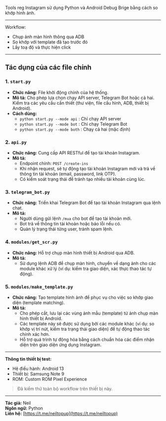 Tools reg Instagram sử dụng Python và Android Debug Brige bằng cách so khớp hình ảnh.

---

Workflow:
- Chụp ảnh màn hình thông qua ADB
- So khớp với template đã tạo trước đó
- Lấy toạ độ và thực hiện click

---

## Tác dụng của các file chính

### 1. `start.py`
- **Chức năng:** File khởi động chính của hệ thống.
- **Mô tả:** Cho phép lựa chọn chạy API server, Telegram Bot hoặc cả hai. Kiểm tra các yêu cầu cần thiết (thư viện, file cấu hình, ADB, thiết bị Android).
- **Cách dùng:**  
  - `python start.py --mode api` : Chỉ chạy API server  
  - `python start.py --mode bot` : Chỉ chạy Telegram Bot  
  - `python start.py --mode both` : Chạy cả hai (mặc định)

### 2. `api.py`
- **Chức năng:** Cung cấp API RESTful để tạo tài khoản Instagram.
- **Mô tả:**  
  - Endpoint chính: `POST /create-ins`  
  - Khi nhận request, sẽ tự động tạo tài khoản Instagram mới và trả về thông tin tài khoản (email, password, link OTP).
  - Có kiểm soát trạng thái để tránh tạo nhiều tài khoản cùng lúc.

### 3. `telegram_bot.py`
- **Chức năng:** Triển khai Telegram Bot để tạo tài khoản Instagram qua lệnh chat.
- **Mô tả:**  
  - Người dùng gửi lệnh `/mua` cho bot để tạo tài khoản mới.
  - Bot trả về thông tin tài khoản hoặc báo lỗi nếu có.
  - Quản lý trạng thái từng user, tránh spam lệnh.

### 4. `modules/get_scr.py`
- **Chức năng:** Hỗ trợ chụp màn hình thiết bị Android qua ADB.
- **Mô tả:**  
  - Sử dụng lệnh ADB để chụp màn hình, chuyển về dạng ảnh cho các module khác xử lý (ví dụ: kiểm tra giao diện, xác thực thao tác tự động).

### 5. `modules/make_template.py`
- **Chức năng:** Tạo template hình ảnh để phục vụ cho việc so khớp giao diện (template matching).
- **Mô tả:**  
  - Cho phép cắt, lưu lại các vùng ảnh mẫu (template) từ ảnh chụp màn hình thiết bị Android.
  - Các template này sẽ được sử dụng bởi các module khác (ví dụ: so khớp vị trí nút, kiểm tra trạng thái giao diện) để tự động thao tác chính xác hơn.
  - Hỗ trợ quá trình tự động hóa bằng cách chuẩn hóa các điểm nhận diện trên giao diện ứng dụng Instagram.

---

**Thông tin thiết bị test:**
- Hệ điều hành: Android 13
- Thiết bị: Samsung Note 9
- ROM: Custom ROM Pixel Experience

> Đã kiểm thử toàn bộ workflow trên thiết bị này.

---

**Tác giả:** Neil  
**Ngôn ngữ:** Python  
**Liên hệ:** [https://t.me/neiltopup](https://t.me/neiltopup)

